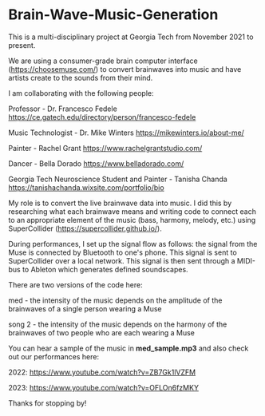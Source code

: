 # Brain-Wave-Music-Generation

This is a multi-disciplinary project at Georgia Tech from November 2021 to present.

We are using a consumer-grade brain computer interface (https://choosemuse.com/) to convert brainwaves into music and have artists create to the sounds from their mind.


I am collaborating with the following people:

Professor - Dr. Francesco Fedele https://ce.gatech.edu/directory/person/francesco-fedele

Music Technologist - Dr. Mike Winters https://mikewinters.io/about-me/

Painter - Rachel Grant https://www.rachelgrantstudio.com/

Dancer - Bella Dorado https://www.belladorado.com/

Georgia Tech Neuroscience Student and Painter - Tanisha Chanda https://tanishachanda.wixsite.com/portfolio/bio


My role is to convert the live brainwave data into music. I did this by researching what each brainwave means and writing code to connect each to an appropriate element of the music (bass, harmony, melody, etc.) using SuperCollider (https://supercollider.github.io/).

During performances, I set up the signal flow as follows: the signal from the Muse is connected by Bluetooth to one's phone. This signal is sent to SuperCollider over a local network. This signal is then sent through a MIDI-bus to Ableton which generates defined soundscapes.

There are two versions of the code here:

med - the intensity of the music depends on the amplitude of the brainwaves of a single person wearing a Muse

song 2 - the intensity of the music depends on the harmony of the brainwaves of two people who are each wearing a Muse

You can hear a sample of the music in **med_sample.mp3** and also check out our performances here:

2022: https://www.youtube.com/watch?v=ZB7Gk1lVZFM

2023: https://www.youtube.com/watch?v=OFLOn6fzMKY

Thanks for stopping by!
